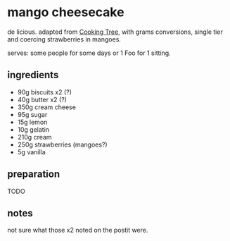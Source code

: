 # mango cheesecake

de licious.
adapted from [Cooking Tree](https://youtu.be/qxQEr5HS2Eo), with grams conversions, single tier and coercing strawberries in mangoes.

serves: some people for some days or 1 Foo for 1 sitting.

## ingredients

- 90g biscuits x2 (?)
- 40g butter x2 (?)
- 350g cream cheese
- 95g sugar
- 15g lemon
- 10g gelatin
- 210g cream
- 250g strawberries (mangoes?)
- 5g vanilla

## preparation

TODO

## notes

not sure what those x2 noted on the postit were.